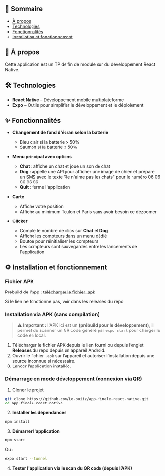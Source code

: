 ## 📒 Sommaire

- [À propos](#🔰-à-propos)
- [Technologies](#🛠️-technologies)
- [Fonctionnalités](#✨-fonctionnalités)
- [Installation et fonctionnement](#⚙️-installation-et-fonctionnement)

## 🔰 À propos

Cette application est un TP de fin de module sur du développement React Native.

## 🛠️ Technologies

- **React Native** – Développement mobile multiplateforme
- **Expo** – Outils pour simplifier le développement et le déploiement

## ✨ Fonctionnalités

- **Changement de fond d'écran selon la batterie**

  - Bleu clair si la batterie > 50%
  - Saumon si la batterie ≤ 50%

- **Menu principal avec options**

  - **Chat** : affiche un chat et joue un son de chat
  - **Dog** : appelle une API pour afficher une image de chien et prépare un SMS avec le texte "Je n'aime pas les chats" pour le numéro 06 06 06 06 06
  - **Quit** : ferme l'application

- **Carte**

  - Affiche votre position
  - Affiche au minimum Toulon et Paris sans avoir besoin de dézoomer

- **Clicker**
  - Compte le nombre de clics sur **Chat** et **Dog**
  - Affiche les compteurs dans un menu dédié
  - Bouton pour réinitialiser les compteurs
  - Les compteurs sont sauvegardés entre les lancements de l'application

## ⚙️ Installation et fonctionnement

### Fichier APK

Prebuild de l'app : [télécharger le fichier .apk](https://expo.dev/accounts/lo_ouiiz/projects/app-finale-react-native/builds/283ef352-ff62-46b7-a9d8-28a63c4f807e)

Si le lien ne fonctionne pas, voir dans les releases du repo

### Installation via APK (sans compilation)

> ⚠️ **Important :** l'APK ici est un **(prébuild pour le développement)**, il permet de scanner un QR code généré par `expo start` pour charger le code en local.

1. Télécharger le fichier APK depuis le lien fourni ou depuis l’onglet **Releases** du repo depuis un appareil Android.
2. Ouvrir le fichier `.apk` sur l’appareil et autoriser l’installation depuis une source inconnue si nécessaire.
3. Lancer l’application installée.

### Démarrage en mode développement (connexion via QR)

1. Cloner le projet

```bash
git clone https://github.com/Lo-ouiiz/app-finale-react-native.git
cd app-finale-react-native
```

2. **Installer les dépendances**

```bash
npm install
```

3. **Démarrer l'application**

```bash
npm start
```

Ou :

```bash
expo start --tunnel
```

4. **Tester l'application via le scan du QR code (depuis l’APK)**

